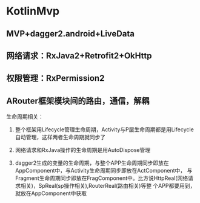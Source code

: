 # KotlinMvp

## MVP+dagger2.android+LiveData

## 网络请求：RxJava2+Retrofit2+OkHttp

## 权限管理：RxPermission2

## ARouter框架模块间的路由，通信，解耦

生命周期相关：

1. 整个框架用Lifecycle管理生命周期，Activity与P层生命周期都是用Lifecycle自动管理，这样两者生命周期就同步了

2. 网络请求和RxJava操作的生命周期是用AutoDispose管理

3. dagger2生成的变量的生命周期，与整个APP生命周期同步即放在AppComponent中，与Activity生命周期同步即放在ActComponent中，
与Fragment生命周期同步即放在FragComponent中。比方说HttpReal(网络请求相关)，SpReal(sp操作相关),RouterReal(路由相关)等整
个APP都要用到，就放在AppComponent中获取

